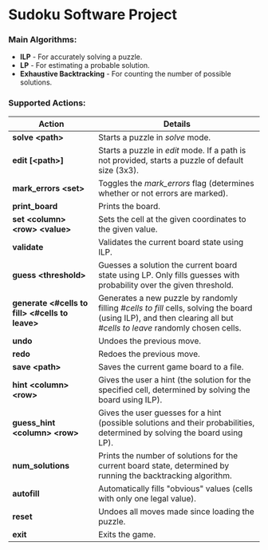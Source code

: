 # Sudoku Software Project

### Main Algorithms:
- **ILP** - For accurately solving a puzzle. 
- **LP** - For estimating a probable solution.
- **Exhaustive Backtracking** - For counting the number of possible solutions.  

### Supported Actions:
| Action | Details |
|---------|-------------------------------------------------------|
| **solve \<path\>**                    | Starts a puzzle in *solve* mode. |
| **edit [\<path\>]**                   | Starts a puzzle in *edit* mode. If a path is not provided, starts a puzzle of default size (3x3). |
| **mark_errors \<set\>**               | Toggles the *mark_errors* flag (determines whether or not errors are marked). |
| **print_board**                       | Prints the board. |
| **set \<column\> \<row\> \<value\>**  | Sets the cell at the given coordinates to the given value. |
| **validate**                          | Validates the current board state using ILP. |
| **guess \<threshold\>**               | Guesses a solution the current board state using LP. Only fills guesses with probability over the given threshold. |
| **generate \<\#cells to fill\> \<\#cells to leave\>** | Generates a new puzzle by randomly filling *\#cells to fill* cells, solving the board (using ILP), and then clearing all but *\#cells to leave* randomly chosen cells. |
| **undo**                              | Undoes the previous move. |
| **redo**                              | Redoes the previous move. |
| **save \<path\>**                     | Saves the current game board to a file. |
| **hint \<column\> \<row\>**           | Gives the user a hint (the solution for the specified cell, determined by solving the board using ILP). |
| **guess_hint \<column\> \<row\>**     | Gives the user guesses for a hint (possible solutions and their probabilities, determined by solving the board using LP). |
| **num_solutions**                     | Prints the number of solutions for the current board state, determined by running the backtracking algorithm. |
| **autofill**                          | Automatically fills "obvious" values (cells with only one legal value). |
| **reset**                             | Undoes all moves made since loading the puzzle. |
| **exit**                              | Exits the game. |
